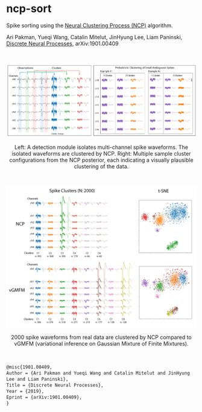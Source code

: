 # ncp-sort
Spike sorting using the [Neural Clustering Process (NCP)](https://github.com/aripakman/neural_clustering_process) algorithm. 

Ari Pakman, Yueqi Wang, Catalin Mitelut, JinHyung Lee, Liam Paninski, [Discrete Neural Processes](https://arxiv.org/abs/1901.00409), arXiv:1901.00409

<br/>

<p align="center"> 
<img src="assets/fig1.png">
</p>

<p align="center"> 
Left: A detection module isolates multi-channel spike waveforms. The isolated waveforms are clustered by NCP. Right: Multiple sample cluster configurations from the NCP posterior, each indicating a visually plausible clustering of the data. 
</p>

<br/>

<p align="center"> 
<img src="assets/fig2.png">
</p>

<p align="center"> 
2000 spike waveforms from real data are clustered by NCP compared to vGMFM (variational inference on Gaussian Mixture of Finite Mixtures). 
</p>

<br/>


```
@misc{1901.00409,
Author = {Ari Pakman and Yueqi Wang and Catalin Mitelut and JinHyung Lee and Liam Paninski},
Title = {Discrete Neural Processes},
Year = {2019},
Eprint = {arXiv:1901.00409},
}
```
